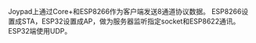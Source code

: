 Joypad上通过Core+和ESP8266作为客户端发送8通道协议数据。
ESP8266设置成STA，ESP32设置成AP，做为服务器监听指定socket和ESP8622通讯。
ESP32端使用UDP。
